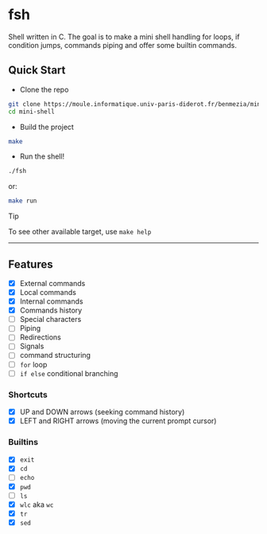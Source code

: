 # fsh
Shell written in C. The goal is to make a mini shell handling for loops, if condition jumps, commands piping and offer some builtin commands.

## Quick Start

* Clone the repo
```sh
git clone https://moule.informatique.univ-paris-diderot.fr/benmezia/mini-shell
cd mini-shell
```

* Build the project
```sh
make
```
* Run the shell!
```sh
./fsh
```
or:
```sh
make run
```

> [!TIP]
> To see other available target, use `make help`

---

## Features

- [x] External commands
- [x] Local commands
- [x] Internal commands 
- [x] Commands history
- [ ] Special characters
- [ ] Piping
- [ ] Redirections
- [ ] Signals
- [ ] command structuring
- [ ] `for` loop
- [ ] `if else` conditional branching
### Shortcuts
- [x] UP and DOWN arrows (seeking command history)
- [x] LEFT and RIGHT arrows (moving the current prompt cursor)

### Builtins
- [x] `exit`
- [x] `cd`
- [ ] `echo`
- [x] `pwd`
- [ ] `ls`
- [x] `wlc` aka `wc`
- [x] `tr`
- [x] `sed` 
